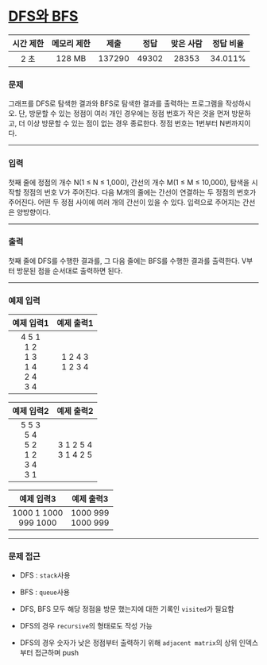 # [DFS와 BFS](https://www.acmicpc.net/problem/1260)

<div align = center>

| 시간 제한 | 메모리 제한 |  제출  | 정답  | 맞은 사람 | 정답 비율 |
| :-------: | :---------: | :----: | :---: | :-------: | :-------: |
|   2 초    |   128 MB    | 137290 | 49302 |   28353   |  34.011%  |

</div>

### 문제

그래프를 DFS로 탐색한 결과와 BFS로 탐색한 결과를 출력하는 프로그램을 작성하시오. 단, 방문할 수 있는 정점이 여러 개인 경우에는 정점 번호가 작은 것을 먼저 방문하고, 더 이상 방문할 수 있는 점이 없는 경우 종료한다. 정점 번호는 1번부터 N번까지이다.

---

### 입력

첫째 줄에 정점의 개수 N(1 ≤ N ≤ 1,000), 간선의 개수 M(1 ≤ M ≤ 10,000), 탐색을 시작할 정점의 번호 V가 주어진다. 다음 M개의 줄에는 간선이 연결하는 두 정점의 번호가 주어진다. 어떤 두 정점 사이에 여러 개의 간선이 있을 수 있다. 입력으로 주어지는 간선은 양방향이다.

---

### 출력

첫째 줄에 DFS를 수행한 결과를, 그 다음 줄에는 BFS를 수행한 결과를 출력한다. V부터 방문된 점을 순서대로 출력하면 된다.

---

### 예제 입력

|                   예제 입력1                   |       예제 출력1       |
| :--------------------------------------------: | :--------------------: |
| 4 5 1<br />1 2<br/>1 3<br/>1 4<br/>2 4<br/>3 4 | 1 2 4 3 <br /> 1 2 3 4 |

|                     예제 입력2                     |       예제 출력2        |
| :------------------------------------------------: | :---------------------: |
| 5 5 3<br />5 4<br />5 2<br />1 2<br />3 4<br />3 1 | 3 1 2 5 4<br/>3 1 4 2 5 |

|        예제 입력3        |       예제 출력3       |
| :----------------------: | :--------------------: |
| 1000 1 1000<br/>999 1000 | 1000 999<br />1000 999 |

---

### 문제 접근

  - DFS : `stack`사용

  - BFS : `queue`사용

  - DFS, BFS 모두 해당 정점을 방문 했는지에 대한 기록인 `visited`가 필요함

  - DFS의 경우 `recursive`의 형태로도 작성 가능

  - DFS의 경우 숫자가 낮은 정점부터 출력하기 위해 `adjacent matrix`의 상위 인덱스부터 접근하며 push